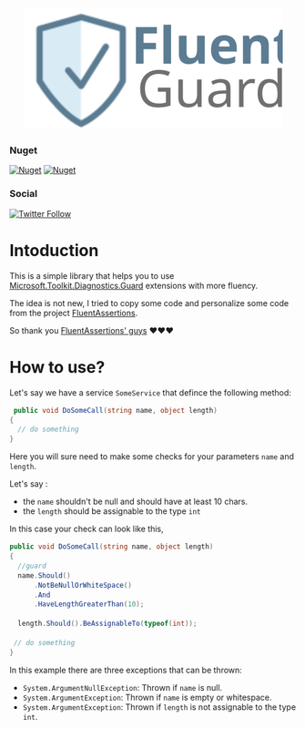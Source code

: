 <h1 align=center>
<img src="https://github.com/mabroukmahdhi/Mahdhi.GuardFluently/blob/main/Assets/logo/logo.svg" >
</h1>

### Nuget
[![Nuget](https://img.shields.io/nuget/v/Mahdhi.GuardFluently.Core)](https://www.nuget.org/packages/Mahdhi.GuardFluently.Core/)
[![Nuget](https://img.shields.io/nuget/dt/Mahdhi.GuardFluently.Core)](https://www.nuget.org/packages/Mahdhi.GuardFluently.Core/)

### Social
[![Twitter Follow](https://img.shields.io/twitter/follow/Mabrouk_Mahdhi?style=social)](https://twitter.com/Mabrouk_Mahdhi)
# Intoduction

This is a simple library that helps you to use [Microsoft.Toolkit.Diagnostics.Guard](https://docs.microsoft.com/en-us/dotnet/api/microsoft.toolkit.diagnostics.guard?view=win-comm-toolkit-dotnet-7.0) extensions with more fluency.

The idea is not new, I tried to copy some code and personalize some code from the project [FluentAssertions](https://github.com/fluentassertions/fluentassertions). 

So thank you [FluentAssertions' guys](https://github.com/fluentassertions/fluentassertions/graphs/contributors) ❤️❤️❤️

# How to use?

Let's say we have a service ```SomeService``` that defince the following method: 
```c#
 public void DoSomeCall(string name, object length)
{ 
  // do something
}
```
Here you will sure need to make some checks for your parameters ```name``` and ```length```. 

Let's say :
- the ```name``` shouldn't be null and should have at least 10 chars.
- the ```length``` should be assignable to the type ```int```

In this case your check can look like this,
```c#
public void DoSomeCall(string name, object length)
{
  //guard
  name.Should()
      .NotBeNullOrWhiteSpace()
      .And
      .HaveLengthGreaterThan(10);

  length.Should().BeAssignableTo(typeof(int));

 // do something
}
```
In this example there are three exceptions that can be thrown:
- ```System.ArgumentNullException```: Thrown if ```name``` is null.
- ```System.ArgumentException```: Thrown if ```name``` is empty or whitespace.
- ```System.ArgumentException```: Thrown if ```length``` is not assignable to the type  ```int```.
